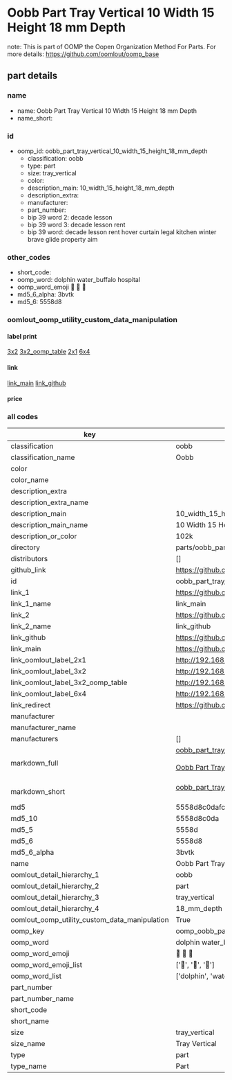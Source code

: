 # Oobb Part Tray Vertical 10 Width 15 Height 18 mm Depth  

note: This is part of OOMP the Oopen Organization Method For Parts. For more details: https://github.com/oomlout/oomp_base

##  part details
  







### name
* name: Oobb Part Tray Vertical 10 Width 15 Height 18 mm Depth
* name_short: 
### id
* oomp_id: oobb_part_tray_vertical_10_width_15_height_18_mm_depth
  * classification: oobb
  * type: part
  * size: tray_vertical
  * color: 
  * description_main: 10_width_15_height_18_mm_depth
  * description_extra: 
  * manufacturer: 
  * part_number: 
  * bip 39 word 2: decade lesson
  * bip 39 word 3: decade lesson rent
  * bip 39 word: decade lesson rent hover curtain legal kitchen winter brave glide property aim

### other_codes
* short_code: 
* oomp_word: dolphin water_buffalo hospital
* oomp_word_emoji :dolphin: :water_buffalo: :hospital:
* md5_6_alpha: 3bvtk
* md5_6: 5558d8






### oomlout_oomp_utility_custom_data_manipulation
#### label print
[3x2](http://192.168.1.245:1112/?label=oomp%203bvtk)
[3x2_oomp_table](http://192.168.1.108:1112/?label=oomp%203bvtk)
[2x1](http://192.168.1.242:1112/?label=oomp%203bvtk)
[6x4](http://192.168.1.55:1112/?label=oomp%203bvtk)    

#### link

[link_main](https://github.com/oomlout/oomlout_oomp_version_1_messy/tree/main/parts/oobb_part_tray_vertical_10_width_15_height_18_mm_depth) [link_github](https://github.com/oomlout/oomlout_oomp_version_1_messy/tree/main/parts/oobb_part_tray_vertical_10_width_15_height_18_mm_depth)                             

#### price







### all codes 
| key | value |  
| --- | --- |  
| classification | oobb |  
| classification_name | Oobb |  
| color |  |  
| color_name |  |  
| description_extra |  |  
| description_extra_name |  |  
| description_main | 10_width_15_height_18_mm_depth |  
| description_main_name | 10 Width 15 Height 18 mm Depth |  
| description_or_color | 102k |  
| directory | parts/oobb_part_tray_vertical_10_width_15_height_18_mm_depth |  
| distributors | [] |  
| github_link | https://github.com/oomlout/oomlout_oomp_part_src/tree/main/parts/oobb_part_tray_vertical_10_width_15_height_18_mm_depth |  
| id | oobb_part_tray_vertical_10_width_15_height_18_mm_depth |  
| link_1 | https://github.com/oomlout/oomlout_oomp_version_1_messy/tree/main/parts/oobb_part_tray_vertical_10_width_15_height_18_mm_depth |  
| link_1_name | link_main |  
| link_2 | https://github.com/oomlout/oomlout_oomp_version_1_messy/tree/main/parts/oobb_part_tray_vertical_10_width_15_height_18_mm_depth |  
| link_2_name | link_github |  
| link_github | https://github.com/oomlout/oomlout_oomp_version_1_messy/tree/main/parts/oobb_part_tray_vertical_10_width_15_height_18_mm_depth |  
| link_main | https://github.com/oomlout/oomlout_oomp_version_1_messy/tree/main/parts/oobb_part_tray_vertical_10_width_15_height_18_mm_depth |  
| link_oomlout_label_2x1 | http://192.168.1.242:1112/?label=oomp%203bvtk |  
| link_oomlout_label_3x2 | http://192.168.1.245:1112/?label=oomp%203bvtk |  
| link_oomlout_label_3x2_oomp_table | http://192.168.1.108:1112/?label=oomp%203bvtk |  
| link_oomlout_label_6x4 | http://192.168.1.55:1112/?label=oomp%203bvtk |  
| link_redirect | https://github.com/oomlout/oomlout_oomp_version_1_messy/tree/main/parts/oobb_part_tray_vertical_10_width_15_height_18_mm_depth |  
| manufacturer |  |  
| manufacturer_name |  |  
| manufacturers | [] |  
| markdown_full | [oobb_part_tray_vertical_10_width_15_height_18_mm_depth](none)<br>[](none)<br>[Oobb Part Tray Vertical 10 Width 15 Height 18 Mm Depth](none)<br><br> |  
| markdown_short | [oobb_part_tray_vertical_10_width_15_height_18_mm_depth](none)<br><br> |  
| md5 | 5558d8c0dafc0f61fd9b16e76ca019c4 |  
| md5_10 | 5558d8c0da |  
| md5_5 | 5558d |  
| md5_6 | 5558d8 |  
| md5_6_alpha | 3bvtk |  
| name | Oobb Part Tray Vertical 10 Width 15 Height 18 mm Depth |  
| oomlout_detail_hierarchy_1 | oobb |  
| oomlout_detail_hierarchy_2 | part |  
| oomlout_detail_hierarchy_3 | tray_vertical |  
| oomlout_detail_hierarchy_4 | 18_mm_depth |  
| oomlout_oomp_utility_custom_data_manipulation | True |  
| oomp_key | oomp_oobb_part_tray_vertical_10_width_15_height_18_mm_depth |  
| oomp_word | dolphin water_buffalo hospital |  
| oomp_word_emoji | :dolphin: :water_buffalo: :hospital: |  
| oomp_word_emoji_list | [':dolphin:', ':water_buffalo:', ':hospital:'] |  
| oomp_word_list | ['dolphin', 'water_buffalo', 'hospital'] |  
| part_number |  |  
| part_number_name |  |  
| short_code |  |  
| short_name |  |  
| size | tray_vertical |  
| size_name | Tray Vertical |  
| type | part |  
| type_name | Part |  
